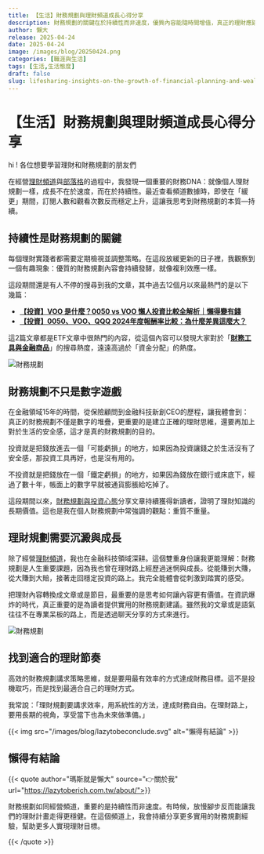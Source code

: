 ```yaml
---
title: 【生活】財務規劃與理財頻道成長心得分享
description: 財務規劃的關鍵在於持續性而非速度，優質內容能隨時間增值，真正的理財應建立在安全感和正確思維上，並尋找適合自己的理財節奏以達成財務自由。持續分享實用的理財經驗，幫助他人實現目標。
author: 懶大
release: 2025-04-24
date: 2025-04-24
image: /images/blog/20250424.png
categories: [職涯與生活]
tags: [生活,生活態度]
draft: false
slug: lifesharing-insights-on-the-growth-of-financial-planning-and-wealth-management-channels
---
```


# 【生活】財務規劃與理財頻道成長心得分享
hi ! 各位想要學習理財和財務規劃的朋友們

在經營[理財頻道](https://lazytoberich.com.tw/podcast/)與[部落格](https://lazytoberich.com.tw/)的過程中，我發現一個重要的財務DNA：就像個人理財規劃一樣，成長不在於速度，而在於持續性。最近查看頻道數據時，即使在「緩更」期間，訂閱人數和觀看次數反而穩定上升，這讓我思考到財務規劃的本質—持續。

## 持續性是財務規劃的關鍵

每個理財實踐者都需要定期檢視並調整策略。在這段放緩更新的日子裡，我觀察到一個有趣現象：優質的財務規劃內容會持續發酵，就像複利效應一樣。

這段期間還是有人不停的搜尋到我的文章，其中過去12個月以來最熱門的是以下幾篇：

- [**【投資】VOO 是什麼？0050 vs VOO 懶人投資比較全解析｜懶得變有錢**](https://lazytoberich.com.tw/blog/investing-affordable-vs-luxury-etf-comparison/)
- [**【投資】0050、VOO、QQQ 2024年度報酬率比較：為什麼差異這麼大？**](https://lazytoberich.com.tw/blog/investment-comparison-of-the-2024-annual-returns-of-0050-voo-and-qqq-why-is-there-such-a-big-difference/)

這2篇文章都是ETF文章中很熱門的內容，從這個內容可以發現大家對於「[**財務工具與金融商品**](https://lazytoberich.com.tw/categories/%E8%B2%A1%E5%8B%99%E5%B7%A5%E5%85%B7%E8%88%87%E9%87%91%E8%9E%8D%E5%95%86%E5%93%81/)」的搜尋熱度，遠遠高過於「資金分配」的熱度。

![財務規劃](https://images.unsplash.com/photo-1607459726451-44808af96022?ixlib=rb-4.0.3&q=85&fm=jpg&crop=entropy&cs=srgb)
## 財務規劃不只是數字遊戲

在金融領域15年的時間，從保險顧問到金融科技新創CEO的歷程，讓我體會到：真正的財務規劃不僅是數字的堆疊，更重要的是建立正確的理財思維，還要再加上對於生活的安全感，這才是真的財務規劃的目的。

投資就是把錢放進去一個「可能虧損」的地方，如果因為投資讓錢之於生活沒有了安全感，那投資工具再好，也是沒有用的。

不投資就是把錢放在一個「鐵定虧損」的地方，如果因為錢放在銀行或床底下，經過了數十年，帳面上的數字早就被通貨膨脹給吃掉了。

這段期間以來，[財務規劃與投資心態](https://lazytoberich.com.tw/categories/%E8%B2%A1%E5%8B%99%E5%B7%A5%E5%85%B7%E8%88%87%E9%87%91%E8%9E%8D%E5%95%86%E5%93%81/)分享文章持續獲得新讀者，證明了理財知識的長期價值。這也是我在個人財務規劃中常強調的觀點：重質不重量。

## 理財規劃需要沉澱與成長

除了經營[理財頻道](https://lazytoberich.com.tw/podcast/)，我也在金融科技領域深耕。這個雙重身份讓我更能理解：財務規劃是人生重要課題，因為我也曾在理財路上經歷過迷惘與成長。從能賺到大賺，從大賺到大賠，接著走回穩定投資的路上。我完全能體會從刺激到踏實的感受。

把理財內容轉換成文章或是節目，最重要的是思考如何讓內容更有價值。在資訊爆炸的時代，真正重要的是為讀者提供實用的財務規劃建議。雖然我的文章或是語氣往往不在專業呆板的路上，而是透過聊天分享的方式來進行。

![財務規劃](https://images.unsplash.com/photo-1501139083538-0139583c060f?ixlib=rb-4.0.3&q=85&fm=jpg&crop=entropy&cs=srgb)

## 找到適合的理財節奏

高效的財務規劃講求策略思維，就是要用最有效率的方式達成財務目標。這不是投機取巧，而是找到最適合自己的理財方式。

我常說：「理財規劃要講求效率，用系統性的方法，達成財務自由。在理財路上，要用長期的視角，享受當下也為未來做準備。」


{{< img src="/images/blog/lazytobeconclude.svg" alt="懶得有結論" >}}

## 懶得有結論

{{< quote author="瑪斯就是懶大" source="👉關於我" url="https://lazytoberich.com.tw/about/">}}

財務規劃如同經營頻道，重要的是持續性而非速度。有時候，放慢腳步反而能讓我們的理財計畫走得更穩健。在這個頻道上，我會持續分享更多實用的財務規劃經驗，幫助更多人實現理財目標。


{{< /quote >}}
